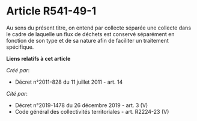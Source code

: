 # Article R541-49-1

Au sens du présent titre, on entend par collecte séparée une collecte dans le cadre de laquelle un flux de déchets est
conservé séparément en fonction de son type et de sa nature afin de faciliter un traitement spécifique.

**Liens relatifs à cet article**

_Créé par_:

  - Décret n°2011-828 du 11 juillet 2011 - art. 14

_Cité par_:

  - Décret n°2019-1478 du 26 décembre 2019 - art. 3 (V)
  - Code général des collectivités territoriales - art. R2224-23 (V)

